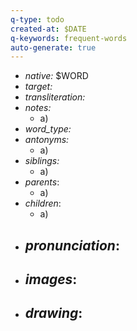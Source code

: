 ```yaml
---
q-type: todo
created-at: $DATE
q-keywords: frequent-words
auto-generate: true
---
```


- *native:* $WORD
- *target:*
- *transliteration:*
- *notes:*
	- a)
- *word_type:*
- *antonyms:*
	- a)
- *siblings:*
	- a)
- *parents*:
	- a)
- *children*:
	- a)
- *pronunciation*:
	- 
- *images*:
	- 
- *drawing*:
	- 